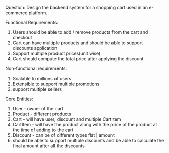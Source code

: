Question:
    Design the backend system for a shopping cart used in an e-commerce platform.

Functional Requirements:
1. Users should be able to add / remove products from the cart and checkout
2. Cart can have multiple products and should be able to support discounts application
3. Support multiple product prices(unit wise)
4. Cart should compute the total price after applying the discount

Non-functional requirements:
1. Scalable to millions of users
2. Extensible to support multiple promotions
3. support multiple sellers


Core Entities:

1. User - owner of the cart
2. Product - different products
3. Cart - will have user, discount and multiple CartItem
4. CartItem - will have the product along with the price of the product at the time of adding to the cart
5. Discount - can be of different types flat | amount
6. should be able to support multiple discounts and be able to calculate the final amount after all the discounts





